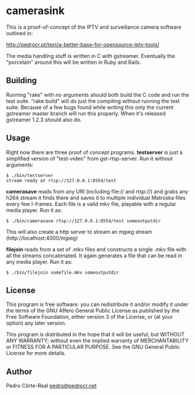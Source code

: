 # camerasink

This is a proof-of-concept of the IPTV and surveillance camera software outlined in:

http://pedrocr.pt/text/a-better-base-for-opensource-iptv-tools/

The media handling stuff is written in C with gstreamer. Eventually the "porcelain" around this will be written in Ruby and Rails.

## Building

Running "rake" with no arguments should both build the C code and run the test suite. "rake build" will do just the compiling without running the test suite. Because of a few bugs found while writing this only the current gstreamer master branch will run this properly. When it's released gstreamer 1.2.3 should also do.

## Usage

Right now there are three proof of concept programs. **testserver** is just a simplified version of "test-video" from gst-rtsp-server. Run it without arguments:

    $ ./bin/testserver 
    stream ready at rtsp://127.0.0.1:8554/test

**camerasave** reads from any URI (including file:// and rtsp://) and grabs any h264 stream it finds there and saves it to multiple individual Matroska files every few I-frames. Each file is a valid mkv file, playable with a regular media player. Run it as:

    $ ./bin/camerasave rtsp://127.0.0.1:8554/test someoutputdir

This will also create a http server to stream an mjpeg stream (http://localhost:4000/mjpeg)

**filejoin** reads from a set of .mkv files and constructs a single .mkv file with all the streams concatenated. It again generates a file that can be read in any media player. Run it as:

    $ ./bin/filejoin somefile.mkv someoutputdir

## License

This program is free software: you can redistribute it and/or modify
it under the terms of the GNU Affero General Public License as published by
the Free Software Foundation, either version 3 of the License, or
(at your option) any later version.

This program is distributed in the hope that it will be useful,
but WITHOUT ANY WARRANTY; without even the implied warranty of
MERCHANTABILITY or FITNESS FOR A PARTICULAR PURPOSE.  See the
GNU General Public License for more details.

## Author

Pedro Côrte-Real <pedro@pedrocr.net>
    
